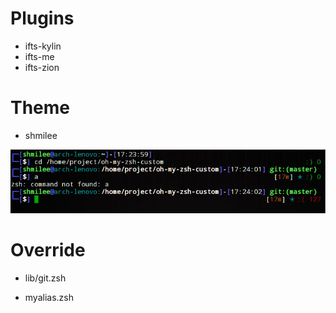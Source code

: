 Plugins
========

* ifts-kylin
* ifts-me
* ifts-zion

Theme
========

* shmilee

![snapshot](https://raw.githubusercontent.com/shmilee/oh-my-zsh-custom/master/theme-snapshot.jpg)

Override
========

* lib/git.zsh

* myalias.zsh
